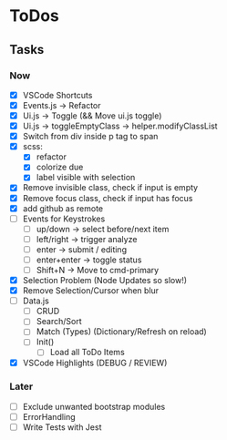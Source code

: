 # ToDos

## Tasks
### Now
- [x] VSCode Shortcuts
- [x] Events.js -> Refactor
- [x] Ui.js -> Toggle (&& Move ui.js toggle)
- [x] Ui.js -> toggleEmptyClass -> helper.modifyClassList
- [x] Switch from div inside p tag to span
- [x] scss:
  - [x] refactor
  - [x] colorize due
  - [x] label visible with selection
- [x] Remove invisible class, check if input is empty
- [x] Remove focus class, check if input has focus
- [x] add github as remote
- [ ] Events for Keystrokes
  - [ ] up/down -> select before/next item
  - [ ] left/right -> trigger analyze
  - [ ] enter -> submit / editing
  - [ ] enter+enter -> toggle status
  - [ ] Shift+N -> Move to cmd-primary
- [x] Selection Problem (Node Updates so slow!)
- [x] Remove Selection/Cursor when blur
- [ ] Data.js
  - [ ] CRUD
  - [ ] Search/Sort
  - [ ] Match (Types) (Dictionary/Refresh on reload)
  - [ ] Init()
    - [ ] Load all ToDo Items
- [x] VSCode Highlights (DEBUG / REVIEW)

### Later
- [ ] Exclude unwanted bootstrap modules
- [ ] ErrorHandling
- [ ] Write Tests with Jest